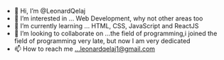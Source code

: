 - 👋 Hi, I’m @LeonardQelaj
- 👀 I’m interested in ... Web Development, why not other areas too
- 🌱 I’m currently learning ... HTML, CSS, JavaScript and ReactJS
- 💞️ I’m looking to collaborate on ...the field of programming,i joined the field of programming very late, but now I am very dedicated
- 📫 How to reach me ...leonardqelaj1@gmail.com

<!---
LeonardQelaj/LeonardQelaj is a ✨ special ✨ repository because its `README.md` (this file) appears on your GitHub profile.
You can click the Preview link to take a look at your changes.
--->
